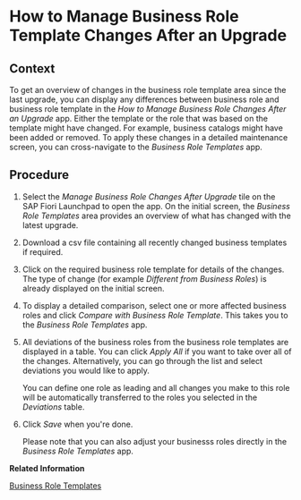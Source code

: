 <!-- loio4d0c7453e8304942bcecb5bb5e6b72e7 -->

# How to Manage Business Role Template Changes After an Upgrade



## Context

To get an overview of changes in the business role template area since the last upgrade, you can display any differences between business role and business role template in the *How to Manage Business Role Changes After an Upgrade* app. Either the template or the role that was based on the template might have changed. For example, business catalogs might have been added or removed. To apply these changes in a detailed maintenance screen, you can cross-navigate to the *Business Role Templates* app.



## Procedure

1.  Select the *Manage Business Role Changes After Upgrade* tile on the SAP Fiori Launchpad to open the app. On the initial screen, the *Business Role Templates* area provides an overview of what has changed with the latest upgrade.

2.  Download a csv file containing all recently changed business templates if required.

3.  Click on the required business role template for details of the changes. The type of change \(for example *Different from Business Roles*\) is already displayed on the initial screen.

4.  To display a detailed comparison, select one or more affected business roles and click *Compare with Business Role Template*. This takes you to the *Business Role Templates* app.

5.  All deviations of the business roles from the business role templates are displayed in a table. You can click *Apply All* if you want to take over all of the changes. Alternatively, you can go through the list and select deviations you would like to apply.

    You can define one role as leading and all changes you make to this role will be automatically transferred to the roles you selected in the *Deviations* table.

6.  Click *Save* when you're done.

    Please note that you can also adjust your businesss roles directly in the *Business Role Templates* app.


**Related Information**  


[Business Role Templates](business-role-templates-223dfd3.md "You can use this app to you get an overview of the business role templates delivered by SAP.")

